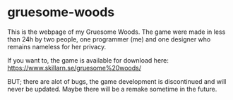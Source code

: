 # gruesome-woods
This is the webpage of my Gruesome Woods. The game were made in less than 24h by two people, one programmer (me) and one designer who remains nameless for her privacy.

If you want to, the game is available for download here: https://www.skillarn.se/gruesome%20woods/

BUT; there are alot of bugs, the game development is discontinued and will never be updated. Maybe there will be a remake sometime in the future.

